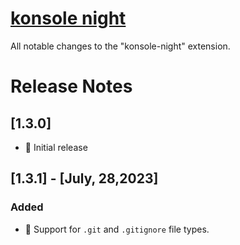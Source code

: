 # [konsole night](https://marketplace.visualstudio.com/items?itemName=Enoslyznne.konsole-night)

All notable changes to the "konsole-night" extension.

# Release Notes
## [1.3.0]

- 🚀 Initial release

## [1.3.1] - [July, 28,2023]

### Added

- 🌟 Support for `.git` and `.gitignore` file types.

